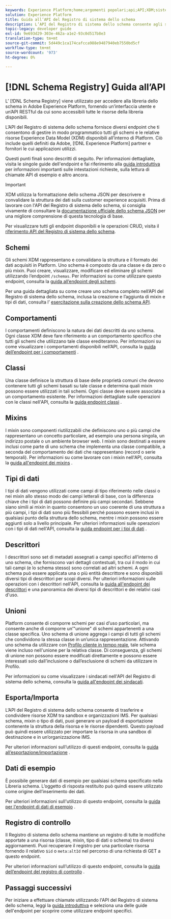 ```yaml
---
keywords: Experience Platform;home;argomenti popolari;api;API;XDM;sistema XDM;modello dati esperienza;modello dati esperienza;modello dati esperienza;modello dati esperienza;modello dati;modello dati;registro schema;registro schema;
solution: Experience Platform
title: Guida all’API del Registro di sistema dello schema
description: L’API del Registro di sistema dello schema consente agli sviluppatori di gestire in modo programmatico tutti gli schemi e le relative risorse Experience Data Model (XDM) all’interno di Adobe Experience Platform. Segui questa guida per scoprire come eseguire operazioni chiave utilizzando l’API.
topic-legacy: developer guide
exl-id: 9e693d29-303e-462a-a1e2-93c0d517b8e3
translation-type: tm+mt
source-git-commit: 5d449c1ca174cafcca988e9487940eb7550bd5cf
workflow-type: tm+mt
source-wordcount: '973'
ht-degree: 0%

---
```


# [!DNL Schema Registry] Guida all’API

L’ [!DNL Schema Registry] viene utilizzato per accedere alla libreria dello schema in Adobe Experience Platform, fornendo un’interfaccia utente e un’API RESTful da cui sono accessibili tutte le risorse della libreria disponibili.

L’API del Registro di sistema dello schema fornisce diversi endpoint che ti consentono di gestire in modo programmatico tutti gli schemi e le relative risorse Experience Data Model (XDM) disponibili all’interno di Platform. Ciò include quelli definiti da Adobe, [!DNL Experience Platform] partner e fornitori le cui applicazioni utilizzi.

Questi punti finali sono descritti di seguito. Per informazioni dettagliate, visita le singole guide dell&#39;endpoint e fai riferimento alla [guida introduttiva](./getting-started.md) per informazioni importanti sulle intestazioni richieste, sulla lettura di chiamate API di esempio e altro ancora.

>[!IMPORTANT]
>
>XDM utilizza la formattazione dello schema JSON per descrivere e convalidare la struttura dei dati sulla customer experience acquisiti. Prima di lavorare con l&#39;API del Registro di sistema dello schema, si consiglia vivamente di consultare la [documentazione ufficiale dello schema JSON](https://json-schema.org/) per una migliore comprensione di questa tecnologia di base.

Per visualizzare tutti gli endpoint disponibili e le operazioni CRUD, visita il [riferimento API del Registro di sistema dello schema](https://www.adobe.io/apis/experienceplatform/home/api-reference.html#!acpdr/swagger-specs/schema-registry.yaml).

## Schemi

Gli schemi XDM rappresentano e convalidano la struttura e il formato dei dati acquisiti in Platform. Uno schema è composto da una classe e da zero o più mixin. Puoi creare, visualizzare, modificare ed eliminare gli schemi utilizzando l’endpoint `/schemas`. Per informazioni su come utilizzare questo endpoint, consulta la [guida all’endpoint degli schemi](./schemas.md).

Per una guida dettagliata su come creare uno schema completo nell’API del Registro di sistema dello schema, inclusa la creazione e l’aggiunta di mixin e tipi di dati, consulta l’ [esercitazione sulla creazione dello schema API](../tutorials/create-schema-api.md).

## Comportamenti

I comportamenti definiscono la natura dei dati descritti da uno schema. Ogni classe XDM deve fare riferimento a un comportamento specifico che tutti gli schemi che utilizzano tale classe erediteranno. Per informazioni su come visualizzare i comportamenti disponibili nell’API, consulta la [guida dell’endpoint per i comportamenti](./behaviors.md) .

## Classi

Una classe definisce la struttura di base delle proprietà comuni che devono contenere tutti gli schemi basati su tale classe e determina quali mixin possono essere utilizzati in tali schemi. Ogni classe deve essere associata a un comportamento esistente. Per informazioni dettagliate sulle operazioni con le classi nell&#39;API, consulta la [guida endpoint classi](./classes.md) .

## Mixins

I mixin sono componenti riutilizzabili che definiscono uno o più campi che rappresentano un concetto particolare, ad esempio una persona singola, un indirizzo postale o un ambiente browser web. I mixin sono destinati a essere inclusi come parte di uno schema che implementa una classe compatibile, a seconda del comportamento dei dati che rappresentano (record o serie temporali). Per informazioni su come lavorare con i mixin nell&#39;API, consulta la [guida all&#39;endpoint dei mixins](./mixins.md) .

## Tipi di dati

I tipi di dati vengono utilizzati come campi di tipo riferimento nelle classi o nei mixin allo stesso modo dei campi letterali di base, con la differenza chiave che i tipi di dati possono definire più campi secondari. Sebbene siano simili ai mixin in quanto consentono un uso coerente di una struttura a più campi, i tipi di dati sono più flessibili perché possono essere inclusi in qualsiasi punto della struttura dello schema, mentre i mixin possono essere aggiunti solo a livello principale. Per ulteriori informazioni sulle operazioni con i tipi di dati nell&#39;API, consulta la [guida endpoint per i tipi di dati](./data-types.md) .

## Descrittori

I descrittori sono set di metadati assegnati a campi specifici all’interno di uno schema, che forniscono vari dettagli contestuali, tra cui il modo in cui tali campi (e lo schema stesso) sono correlati ad altri schemi. A ogni schema può essere applicata una o più entità descrittore e sono disponibili diversi tipi di descrittori per scopi diversi. Per ulteriori informazioni sulle operazioni con i descrittori nell&#39;API, consulta la [guida all&#39;endpoint dei descrittori](./descriptors.md) e una panoramica dei diversi tipi di descrittori e dei relativi casi d&#39;uso.

## Unioni

Platform consente di comporre schemi per casi d’uso particolari, ma consente anche di comporre un’&quot;unione&quot; di schemi appartenenti a una classe specifica. Uno schema di unione aggrega i campi di tutti gli schemi che condividono la stessa classe in un’unica rappresentazione. Attivando uno schema da utilizzare con [Profilo cliente in tempo reale](../../profile/home.md), tale schema viene incluso nell&#39;unione per la relativa classe. Di conseguenza, gli schemi di unione non possono essere modificati direttamente e possono essere interessati solo dall’inclusione o dall’esclusione di schemi da utilizzare in Profilo.

Per informazioni su come visualizzare i sindacati nell&#39;API del Registro di sistema dello schema, consulta la [guida all&#39;endpoint dei sindacati](./unions.md).

## Esporta/Importa

L’API del Registro di sistema dello schema consente di trasferire e condividere risorse XDM tra sandbox e organizzazioni IMS. Per qualsiasi schema, mixin o tipo di dati, puoi generare un payload di esportazione contenente la struttura della risorsa e le risorse dipendenti. Questo payload può quindi essere utilizzato per importare la risorsa in una sandbox di destinazione e in un’organizzazione IMS.

Per ulteriori informazioni sull’utilizzo di questi endpoint, consulta la [guida all’esportazione/importazione](./export-import.md) .

## Dati di esempio

È possibile generare dati di esempio per qualsiasi schema specificato nella Libreria schema. L’oggetto di risposta restituito può quindi essere utilizzato come origine dell’inserimento dei dati.

Per ulteriori informazioni sull&#39;utilizzo di questo endpoint, consulta la [guida per l&#39;endpoint di dati di esempio](./sample-data.md) .

## Registro di controllo

Il Registro di sistema dello schema mantiene un registro di tutte le modifiche apportate a una risorsa (classe, mixin, tipo di dati o schema) tra diversi aggiornamenti. Puoi recuperare il registro per una particolare risorsa fornendo il relativo `$id` o `meta:altId` nel percorso di una richiesta di GET a questo endpoint.

Per ulteriori informazioni sull’utilizzo di questo endpoint, consulta la [guida dell’endpoint del registro di controllo](./audit-log.md) .

## Passaggi successivi

Per iniziare a effettuare chiamate utilizzando l&#39;API del Registro di sistema dello schema, leggi la [guida introduttiva](./getting-started.md) e seleziona una delle guide dell&#39;endpoint per scoprire come utilizzare endpoint specifici.
